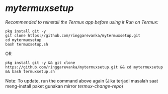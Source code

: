 # _mytermuxsetup_
*Recommended to reinstall the Termux app before using it*
*Run on Termux:*
```
pkg install git -y
git clone https://github.com/ringgarevanka/mytermuxsetup.git
cd mytermuxsetup
bash termuxsetup.sh
```
OR
```
pkg install git -y && git clone https://github.com/ringgarevanka/mytermuxsetup.git && cd mytermuxsetup && bash termuxsetup.sh
```
Note: To update, run the command above again
(Jika terjadi masalah saat meng-install paket gunakan mirror *termux-change-repo*)
